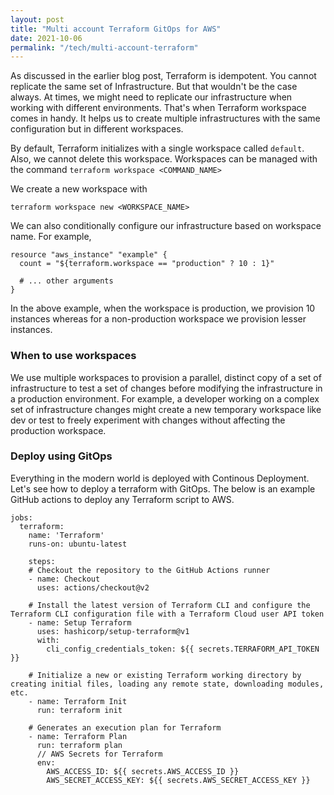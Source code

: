 ```yaml
---
layout: post
title: "Multi account Terraform GitOps for AWS"
date: 2021-10-06
permalink: "/tech/multi-account-terraform"
---
```


As discussed in the earlier blog post, Terraform is idempotent. You cannot replicate the same set of Infrastructure. But that wouldn't be the case always. At times, we might need to replicate our infrastructure when working with different environments. That's when Terraform workspace comes in handy. It helps us to create multiple infrastructures with the same configuration but in different workspaces. 

<!--more-->

By default, Terraform initializes with a single workspace called `default`. Also, we cannot delete this workspace.  Workspaces can be managed with the command `terraform workspace <COMMAND_NAME>`

We create a new workspace with

```
terraform workspace new <WORKSPACE_NAME>
```

We can also conditionally configure our infrastructure based on workspace name. For example,

```
resource "aws_instance" "example" {
  count = "${terraform.workspace == "production" ? 10 : 1}"

  # ... other arguments
}
````

In the above example, when the workspace is production, we provision 10 instances whereas for a non-production workspace we provision lesser instances.

### When to use workspaces

We use multiple workspaces to provision a parallel, distinct copy of a set of infrastructure to test a set of changes before modifying the infrastructure in a production environment. For example, a developer working on a complex set of infrastructure changes might create a new temporary workspace like dev or test to freely experiment with changes without affecting the production workspace.

### Deploy using GitOps

Everything in the modern world is deployed with Continous Deployment. Let's see how to deploy a terraform with GitOps. The below is an example GitHub actions to deploy any Terraform script to AWS.

```
jobs:
  terraform:
    name: 'Terraform'
    runs-on: ubuntu-latest

    steps:
    # Checkout the repository to the GitHub Actions runner
    - name: Checkout
      uses: actions/checkout@v2

    # Install the latest version of Terraform CLI and configure the Terraform CLI configuration file with a Terraform Cloud user API token
    - name: Setup Terraform
      uses: hashicorp/setup-terraform@v1
      with:
        cli_config_credentials_token: ${{ secrets.TERRAFORM_API_TOKEN }}

    # Initialize a new or existing Terraform working directory by creating initial files, loading any remote state, downloading modules, etc.
    - name: Terraform Init
      run: terraform init

    # Generates an execution plan for Terraform
    - name: Terraform Plan
      run: terraform plan
      // AWS Secrets for Terraform
      env:
        AWS_ACCESS_ID: ${{ secrets.AWS_ACCESS_ID }}
        AWS_SECRET_ACCESS_KEY: ${{ secrets.AWS_SECRET_ACCESS_KEY }}
```
